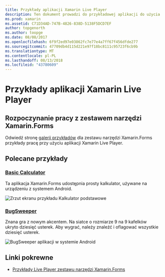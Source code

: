 ```yaml
---
title: Przykłady aplikacji Xamarin Live Player
description: Ten dokument prowadzi do przykładowej aplikacji do użycia podczas testowania aplikacji Xamarin Live Player. Połączone przykłady obejmują podstawowe Kalkulator i gry sweeper usterek.
ms.prod: xamarin
ms.assetid: C71D34AD-747B-4826-838D-5138F5DCD7EF
author: topgenorth
ms.author: toopge
ms.date: 08/08/2017
ms.openlocfilehash: 6f9f2ed97e03862fc7e77e4a7ff67f456dfde277
ms.sourcegitcommit: 47709db4d115d221e97f18bc8111c95723f6cb9b
ms.translationtype: MT
ms.contentlocale: pl-PL
ms.lasthandoff: 08/13/2018
ms.locfileid: "43780609"
---
```

# <a name="xamarin-live-player-samples"></a>Przykłady aplikacji Xamarin Live Player

## <a name="get-started-with-xamarinforms"></a>Rozpoczynanie pracy z zestawem narzędzi Xamarin.Forms

Odwiedź stronę [galerii przykładów](https://developer.xamarin.com/samples/xamarin-live-player/all/) dla zestawu narzędzi Xamarin.Forms przykłady pracę przy użyciu aplikacji Xamarin Live Player.

## <a name="featured-samples"></a>Polecane przykłady

### <a name="basic-calculatorhttpsdeveloperxamarincomsamplesmobileliveplayerbasiccalculator"></a>[Basic Calculator](https://developer.xamarin.com/samples/mobile/LivePlayer/BasicCalculator/)

Ta aplikacja Xamarin.Forms udostępnia prosty kalkulator, używane na urządzeniu z systemem Android.

![Zrzut ekranu przykładu Kalkulator podstawowe](samples-images/basic-calculator-sml.png)

### <a name="bugsweeperhttpsdeveloperxamarincomsamplesmobileliveplayerbugsweeperlp"></a>[BugSweeper](https://developer.xamarin.com/samples/mobile/LivePlayer/BugSweeperLP/)

Znana gra z nowym akcentem. Na siatce o rozmiarze 9 na 9 kafelków ukryto dziesięć usterek. Aby wygrać, należy znaleźć i oflagować wszystkie dziesięć usterek.

![BugSweeper aplikacji w systemie Android](samples-images/bugsweeper-sml.png)

## <a name="related-links"></a>Linki pokrewne

- [Przykłady Live Player zestawu narzędzi Xamarin.Forms](https://developer.xamarin.com/samples/xamarin-live-player/all/)
